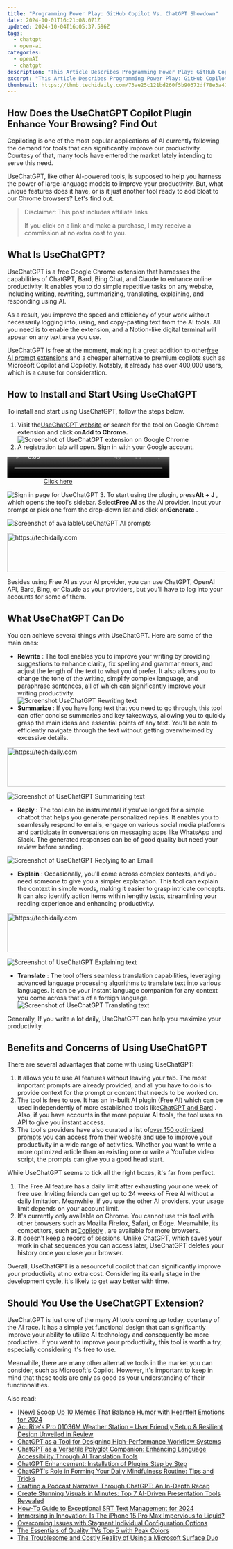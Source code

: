 ```yaml
---
title: "Programming Power Play: GitHub Copilot Vs. ChatGPT Showdown"
date: 2024-10-01T16:21:08.071Z
updated: 2024-10-04T16:05:37.596Z
tags:
  - chatgpt
  - open-ai
categories:
  - openAI
  - chatgpt
description: "This Article Describes Programming Power Play: GitHub Copilot Vs. ChatGPT Showdown"
excerpt: "This Article Describes Programming Power Play: GitHub Copilot Vs. ChatGPT Showdown"
thumbnail: https://thmb.techidaily.com/73ae25c121bd260f5b90372df78e3a41ba10341880dc21853871664b5973a4ab.jpg
---
```


## How Does the UseChatGPT Copilot Plugin Enhance Your Browsing? Find Out

 Copiloting is one of the most popular applications of AI currently following the demand for tools that can significantly improve our productivity. Courtesy of that, many tools have entered the market lately intending to serve this need.

 UseChatGPT, like other AI-powered tools, is supposed to help you harness the power of large language models to improve your productivity. But, what unique features does it have, or is it just another tool ready to add bloat to our Chrome browsers? Let's find out.

>  Disclaimer: This post includes affiliate links
>
>  If you click on a link and make a purchase, I may receive a commission at no extra cost to you.
>

## What Is UseChatGPT?

 UseChatGPT is a free Google Chrome extension that harnesses the capabilities of ChatGPT, Bard, Bing Chat, and Claude to enhance online productivity. It enables you to do simple repetitive tasks on any website, including writing, rewriting, summarizing, translating, explaining, and responding using AI.

 As a result, you improve the speed and efficiency of your work without necessarily logging into, using, and copy-pasting text from the AI tools. All you need is to enable the extension, and a Notion-like digital terminal will appear on any text area you use.

 UseChatGPT is free at the moment, making it a great addition to other[free AI prompt extensions](https://www.makeuseof.com/chatgpt-chrome-extensions-better-ai-prompts-answers-in-browsers/) and a cheaper alternative to premium copilots such as Microsoft Copilot and Copilotly. Notably, it already has over 400,000 users, which is a cause for consideration.

## How to Install and Start Using UseChatGPT

To install and start using UseChatGPT, follow the steps below.

1. Visit the[UseChatGPT website](http://usechatgpt.ai) or search for the tool on Google Chrome extension and click on**Add to Chrome.**  
![Screenshot of UseChatGPT extension on Google Chrome](https://static1.makeuseofimages.com/wordpress/wp-content/uploads/2023/06/search-usechatgpt-plugin.JPG)
2. A registration tab will open. Sign in with your Google account.  

<!-- affiliate ads begin -->
<span id="1936838">
					<video width="374" height="48" style="cursor:pointer"
           poster="//a.impactradius-go.com/display-clicktoplayimage/1936838.png"
           onclick="if(!this.playClicked){this.play();this.setAttribute('controls',true);this.playClicked=true;}">
	   <source src="//a.impactradius-go.com/display-ad/18409-1936838">
	   <img src="//a.impactradius-go.com/display-clicktoplayimage/1936838.png" style="border: none; height: 100%; width: 100%; object-fit: contain">
	</video>
	<div style="width:234px;text-align:center"><a href="javascript:window.open(decodeURIComponent('https%3A%2F%2Fcoinrule.sjv.io%2Fc%2F5597632%2F1936838%2F18409'), '_blank');void(0);">Click here</a></div>
</span>
<img height="0" width="0" src="https://imp.pxf.io/i/5597632/1936838/18409" style="position:absolute;visibility:hidden;" border="0" />
<!-- affiliate ads end -->

![Sign in page for UseChatGPT](https://static1.makeuseofimages.com/wordpress/wp-content/uploads/2023/06/sign-in-to-usechatgpt.JPG)
3. To start using the plugin, press**Alt + J** , which opens the tool's sidebar. Select**Free AI** as the AI provider. Input your prompt or pick one from the drop-down list and click on**Generate** .  

![Screenshot of availableUseChatGPT.AI prompts](https://static1.makeuseofimages.com/wordpress/wp-content/uploads/2023/06/use-chatgpt-prompts.JPG)

<!-- affiliate ads begin -->
<a href="https://ephamedtechinc.pxf.io/c/5597632/2123512/26400" target="_top" id="2123512">
  <img src="//a.impactradius-go.com/display-ad/26400-2123512" border="0" alt="https://techidaily.com" width="728" height="90"/>
</a>
<img height="0" width="0" src="https://ephamedtechinc.pxf.io/i/5597632/2123512/26400" style="position:absolute;visibility:hidden;" border="0" />
<!-- affiliate ads end -->

 Besides using Free AI as your AI provider, you can use ChatGPT, OpenAI API, Bard, Bing, or Claude as your providers, but you'll have to log into your accounts for some of them.

## What UseChatGPT Can Do

 You can achieve several things with UseChatGPT. Here are some of the main ones:

* **Rewrite** : The tool enables you to improve your writing by providing suggestions to enhance clarity, fix spelling and grammar errors, and adjust the length of the text to what you'd prefer. It also allows you to change the tone of the writing, simplify complex language, and paraphrase sentences, all of which can significantly improve your writing productivity.  
![Screenshot UseChatGPT Rewriting text](https://static1.makeuseofimages.com/wordpress/wp-content/uploads/2023/06/usechatgpt-rewriting.JPG)
* **Summarize** : If you have long text that you need to go through, this tool can offer concise summaries and key takeaways, allowing you to quickly grasp the main ideas and essential points of any text. You'll be able to efficiently navigate through the text without getting overwhelmed by excessive details.  

<!-- affiliate ads begin -->
<a href="https://appsumo.8odi.net/c/5597632/2052059/7443" target="_top" id="2052059">
  <img src="//a.impactradius-go.com/display-ad/7443-2052059" border="0" alt="https://techidaily.com" width="728" height="90"/>
</a>
<img height="0" width="0" src="https://appsumo.8odi.net/i/5597632/2052059/7443" style="position:absolute;visibility:hidden;" border="0" />
<!-- affiliate ads end -->

![Screenshot of UseChatGPT Summarizing text](https://static1.makeuseofimages.com/wordpress/wp-content/uploads/2023/06/usechatgpt-summarizing.JPG)
* **Reply** : The tool can be instrumental if you've longed for a simple chatbot that helps you generate personalized replies. It enables you to seamlessly respond to emails, engage on various social media platforms and participate in conversations on messaging apps like WhatsApp and Slack. The generated responses can be of good quality but need your review before sending.  

![Screenshot of UseChatGPT Replying to an Email](https://static1.makeuseofimages.com/wordpress/wp-content/uploads/2023/06/usechatgpt-replying.JPG)
* **Explain** : Occasionally, you'll come across complex contexts, and you need someone to give you a simpler explanation. This tool can explain the context in simple words, making it easier to grasp intricate concepts. It can also identify action items within lengthy texts, streamlining your reading experience and enhancing productivity.  

<!-- affiliate ads begin -->
<a href="https://appsumo.8odi.net/c/5597632/2094418/7443" target="_top" id="2094418">
  <img src="//a.impactradius-go.com/display-ad/7443-2094418" border="0" alt="https://techidaily.com" width="728" height="90"/>
</a>
<img height="0" width="0" src="https://appsumo.8odi.net/i/5597632/2094418/7443" style="position:absolute;visibility:hidden;" border="0" />
<!-- affiliate ads end -->

![Screenshot of UseChatGPT Explaining text](https://static1.makeuseofimages.com/wordpress/wp-content/uploads/2023/06/usechatgpt-explaining.JPG)
* **Translate** : The tool offers seamless translation capabilities, leveraging advanced language processing algorithms to translate text into various languages. It can be your instant language companion for any context you come across that's of a foreign language.  
![Screenshot of UseChatGPT Translating text](https://static1.makeuseofimages.com/wordpress/wp-content/uploads/2023/06/usechatgpt-translation.JPG)

 Generally, If you write a lot daily, UseChatGPT can help you maximize your productivity.

## Benefits and Concerns of Using UseChatGPT

There are several advantages that come with using UseChatGPT:

1. It allows you to use AI features without leaving your tab. The most important prompts are already provided, and all you have to do is to provide context for the prompt or content that needs to be worked on.
2. The tool is free to use. It has an in-built AI plugin (Free AI) which can be used independently of more established tools like[ChatGPT and Bard](https://www.makeuseof.com/chatgpt-vs-google-bard/) . Also, if you have accounts in the more popular AI tools, the tool uses an API to give you instant access.
3. The tool's providers have also curated a list of[over 150 optimized prompts](https://www.usechatgpt.ai/prompts) you can access from their website and use to improve your productivity in a wide range of activities. Whether you want to write a more optimized article than an existing one or write a YouTube video script, the prompts can give you a good head start.

 While UseChatGPT seems to tick all the right boxes, it's far from perfect.

1. The Free AI feature has a daily limit after exhausting your one week of free use. Inviting friends can get up to 24 weeks of Free AI without a daily limitation. Meanwhile, if you use the other AI providers, your usage limit depends on your account limit.
2. It's currently only available on Chrome. You cannot use this tool with other browsers such as Mozilla Firefox, Safari, or Edge. Meanwhile, its competitors, such as[Copilotly](https://www.copilotly.com) , are available for more browsers.
3. It doesn't keep a record of sessions. Unlike ChatGPT, which saves your work in chat sequences you can access later, UseChatGPT deletes your history once you close your browser.

 Overall, UseChatGPT is a resourceful copilot that can significantly improve your productivity at no extra cost. Considering its early stage in the development cycle, it's likely to get way better with time.

## Should You Use the UseChatGPT Extension?

 UseChatGPT is just one of the many AI tools coming up today, courtesy of the AI race. It has a simple yet functional design that can significantly improve your ability to utilize AI technology and consequently be more productive. If you want to improve your productivity, this tool is worth a try, especially considering it's free to use.

 Meanwhile, there are many other alternative tools in the market you can consider, such as Microsoft's Copilot. However, it's important to keep in mind that these tools are only as good as your understanding of their functionalities.

<ins class="adsbygoogle"
     style="display:block"
     data-ad-format="autorelaxed"
     data-ad-client="ca-pub-7571918770474297"
     data-ad-slot="1223367746"></ins>

<ins class="adsbygoogle"
     style="display:block"
     data-ad-client="ca-pub-7571918770474297"
     data-ad-slot="8358498916"
     data-ad-format="auto"
     data-full-width-responsive="true"></ins>

<span class="atpl-alsoreadstyle">Also read:</span>
<div><ul>
<li><a href="https://instagram-videos.techidaily.com/new-scoop-up-10-memes-that-balance-humor-with-heartfelt-emotions-for-2024/"><u>[New] Scoop Up 10 Memes That Balance Humor with Heartfelt Emotions for 2024</u></a></li>
<li><a href="https://buynow-help.techidaily.com/acurites-pro-01036m-weather-station-user-friendly-setup-and-resilient-design-unveiled-in-review/"><u>AcuRite's Pro 01036M Weather Station – User Friendly Setup & Resilient Design Unveiled in Review</u></a></li>
<li><a href="https://tech-haven.techidaily.com/chatgpt-as-a-tool-for-designing-high-performance-workflow-systems/"><u>ChatGPT as a Tool for Designing High-Performance Workflow Systems</u></a></li>
<li><a href="https://tech-haven.techidaily.com/chatgpt-as-a-versatile-polyglot-companion-enhancing-language-accessibility-through-ai-translation-tools/"><u>ChatGPT as a Versatile Polyglot Companion: Enhancing Language Accessibility Through AI Translation Tools</u></a></li>
<li><a href="https://tech-haven.techidaily.com/chatgpt-enhancement-installation-of-plugins-step-by-step/"><u>ChatGPT Enhancement: Installation of Plugins Step by Step</u></a></li>
<li><a href="https://tech-haven.techidaily.com/chatgpts-role-in-forming-your-daily-mindfulness-routine-tips-and-tricks/"><u>ChatGPT's Role in Forming Your Daily Mindfulness Routine: Tips and Tricks</u></a></li>
<li><a href="https://tech-haven.techidaily.com/crafting-a-podcast-narrative-through-chatgpt-an-in-depth-recap/"><u>Crafting a Podcast Narrative Through ChatGPT: An In-Depth Recap</u></a></li>
<li><a href="https://tech-haven.techidaily.com/create-stunning-visuals-in-minutes-top-7-ai-driven-presentation-tools-revealed/"><u>Create Stunning Visuals in Minutes: Top 7 AI-Driven Presentation Tools Revealed</u></a></li>
<li><a href="https://fox-glue.techidaily.com/how-to-guide-to-exceptional-srt-text-management-for-2024/"><u>How-To Guide to Exceptional SRT Text Management for 2024</u></a></li>
<li><a href="https://techtrends.techidaily.com/immersing-in-innovation-is-the-iphone-15-pro-max-impervious-to-liquid/"><u>Immersing in Innovation: Is The iPhone 15 Pro Max Impervious to Liquid?</u></a></li>
<li><a href="https://common-error.techidaily.com/overcoming-issues-with-stagnant-individual-configuration-options/"><u>Overcoming Issues with Stagnant Individual Configuration Options</u></a></li>
<li><a href="https://article-tips.techidaily.com/the-essentials-of-quality-tvs-top-5-with-peak-colors/"><u>The Essentials of Quality TVs Top 5 with Peak Colors</u></a></li>
<li><a href="https://buynow-marvelous.techidaily.com/the-troublesome-and-costly-reality-of-using-a-microsoft-surface-duo/"><u>The Troublesome and Costly Reality of Using a Microsoft Surface Duo</u></a></li>
</ul></div>

